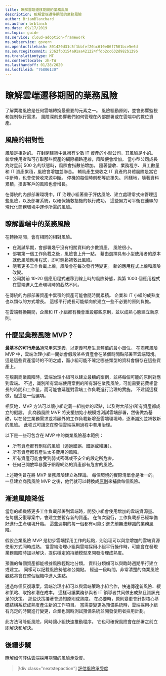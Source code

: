 ```yaml
---
title: 瞭解雲端遷移期間的業務風險
description: 瞭解雲端遷移期間的業務風險
author: BrianBlanchard
ms.author: brblanch
ms.date: 09/17/2019
ms.topic: guide
ms.service: cloud-adoption-framework
ms.subservice: govern
ms.openlocfilehash: 801420d31c5f1bbfef20ac610e06f7501bce5e6d
ms.sourcegitcommit: 2362fb3154a91aa421224ffdb2cc632d982b129b
ms.translationtype: MT
ms.contentlocale: zh-TW
ms.lasthandoff: 01/28/2020
ms.locfileid: "76806130"
---
```

<!-- markdownlint-disable MD026 -->

# <a name="understand-business-risk-during-cloud-migration"></a>瞭解雲端遷移期間的業務風險

了解業務風險是任何雲端轉換最重要的元素之一。 風險驅動原則，並會影響監視和強制執行需求。 風險深刻影響我們如何管理在內部部署或在雲端中的數位資產。

<!-- markdownlint-enable MD026 -->

## <a name="relativity-of-risk"></a>風險的相對性

風險是相對的。 在封閉建築中且擁有少數 IT 資產的小型公司，其風險是小的。 新增使用者和可存取那些資產的網際網路連線，風險便會增加。 當小型公司成長為財星前 500 名的狀態時，風險會指數倍增加。 隨著營收、業務程序、員工數量和 IT 資產累積，風險會增加並聯合。 輔助產生營收之 IT 資產的具體風險是當它中斷時，也會使營收來源中斷。 停機的每個時刻都等於損失。 同樣地，隨著資料累積，損害客戶的風險也會增長。

在傳統的內部部署環境中，IT 治理小組著重于評估風險、建立處理常式來管理這些風險，以及部署系統，以確保補救措施的執行成功。 這些努力可平衡在連線的現代化商務環境中運作所需的風險。

## <a name="understand-business-risks-in-the-cloud"></a>瞭解雲端中的業務風險

在轉換期間，會有相同的相對風險。

- 在測試早期，會部署幾乎沒有相關資料的少數資產。 風險很小。
- 部署第一個工作負載之後，風險會上升一點。 藉由選擇具有小型使用者的原本就低風險應用程式，即可輕鬆補救此風險。
- 隨著更多工作負載上線，風險會在每次發行時變更。 新的應用程式上線和風險改變。
- 公司將前 10-20 個應用程式遷移到線上時的風險勢態，與第 1000 個應用程式在雲端進入生產環境時的截然不同。

在傳統的內部部署資產中累積的資產可能會隨時間累積。 企業和 IT 小組的成熟度也以類似的方式增長。 這樣平行成長可能傾向於建立一些不必要的原則負擔。

在雲端轉換期間，企業和 IT 小組都有機會重設那些原則，並以成熟心態建立新原則。

<!-- markdownlint-disable MD026 -->

## <a name="what-is-a-business-risk-mvp"></a>什麼是業務風險 MVP？

**最基本的可行產品**通常用來定義，以定義可產生具體值的最小單位。 在商務風險 MVP 中，雲端治理小組一開始會假設某些資產會在某個時間點部署至雲端環境。 這是這些資產當時的不明之處，而小組可能不確定哪些類型的資料會儲存在這些資產上。

在規劃商業風險時，雲端治理小組可以建立最糟的案例，並將每個可能的原則對應到雲端。 不過，識別所有雲端使用案例的所有潛在業務風險，可能需要花費相當長的時間和工作量，而可能會延遲對雲端工作負載進行治理的實施。 不建議這樣做，但這是一個選項。

相反地，MVP 方法可以讓小組定義一組初始的起點，以及對大部分/所有資產都成立的假設。 此商務風險 MVP 將支援初始小規模或測試雲端部署，然後做為基礎，以在發生業務需求或將額外的工作負載新增至雲端環境時，逐漸識別並補救新的風險。 此程式可讓您在整個雲端採用過程中套用治理。

以下是一些可包含在 MVP 中的商業風險基本範例：

- 所有資產都有刪除的風險（透過錯誤、錯誤或維護）。
- 所有資產都有產生太多費用的風險。
- 所有資產可能會受到弱式密碼或不安全的設定所危害。
- 任何已開放埠暴露于網際網路的資產都有危害的風險。

上述範例旨在將 MVP 業務風險建立為理論。 每個環境的實際清單會是唯一的。
一旦建立商務風險 MVP 之後，他們就可以轉換成[原則](./index.md)來補救每個風險。

<!-- markdownlint-enable MD026 -->

## <a name="incremental-risk-mitigation"></a>漸進風險降低

當您的組織將更多工作負載部署到雲端時，開發小組會使用增加的雲端資源量。 在每個反復專案中，會建立並暫存新的資產。 在每次發行，工作負載都已經準備好進行生產環境升階。 這些週期的每一個都有可能引進先前無法辨識的業務風險。

假設企業風險 MVP 是初步雲端採用工作的起點，則治理可以與您增加的雲端資源使用方式同時成熟。 當雲端治理小組與雲端採用小組平行操作時，可能會在發現業務風險時加以解決，提供穩定的持續模型來開發治理成熟度。

預備的每個資產都能根據風險輕鬆地分類。 資料分類檔可以與臨時週期平行建立或建立。 同樣可以記載風險勢態和公開點。 經過一段時間，非常清楚的商業風險觀點將會在整個組織中進入焦點。

透過每個反復專案，雲端治理小組可以與雲端策略小組合作，快速傳達新風險、緩和策略、取捨和潛在成本。 這樣可讓業務參與者 IT 領導者共同做出成熟且資訊充足的決策。 那些決策接著會通知原則成熟度。 在必要時，原則變更會針對核心基礎結構系統成熟度產生新的工作項目。 當需要變更為預備系統時，雲端採用小組有充足的時間進行變更，企業也同時測試預備系統並開發使用者採用計劃。

此方法可降低風險，同時讓小組快速推動程序。 它也可確保風險會在部署之前立即解決和解決。

## <a name="next-steps"></a>後續步驟

瞭解如何評估雲端採用期間的風險承受度。

> [!div class="nextstepaction"]
> [評估風險承受度](./risk-tolerance.md)
